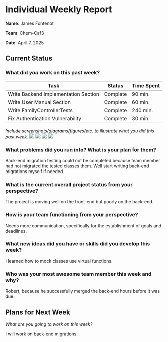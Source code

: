 # Individual Weekly Report

**Name**:
James Fontenot

**Team**: 
Chem-Caf3

**Date**: 
April 7, 2025

## Current Status

### What did _you_ work on this past week?

| Task                                         | Status    | Time Spent | 
| -------------------------------------------- | --------- | ---------- |
|Write Backend Implementation Section          |Complete   |90 min.     |
|Write User Manual Section                     |Complete   |60 min.     |
|Write FamilyControllerTests                   |Complete   |240 min.    |
|Fix Authentication Vulnerability              |Complete   |30 min.     |

*Include screenshots/diagrams/figures/etc. to illustrate what you did this past week.*
![](task1.png)
![](task2.png)
![](task3.png)
![](task4.png)

### What problems did you run into? What is your plan for them?
Back-end migration testing could not be completed because team member had not migrated
the tested classes them. Well start writing back-end migrations myself if needed.


### What is the current overall project status from your perspective? 
The project is moving well on the front-end but poorly on the back-end.

### How is your team functioning from your perspective?
Needs more communication, specifically for the establishment of goals and deadlines.

### What new ideas did you have or skills did you develop this week?
I learned how to mock classes use virtual functions.

### Who was your most awesome team member this week and why?
Robert, because he successfully merged the back-end hours before it was due.


## Plans for Next Week

*What are you going to work on this week?*

I will work on back-end migrations.
